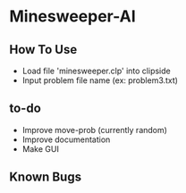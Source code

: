 # Minesweeper-AI

## How To Use
- Load file 'minesweeper.clp' into clipside
- Input problem file name (ex: problem3.txt)

## to-do
- Improve move-prob (currently random)
- Improve documentation
- Make GUI

## Known Bugs